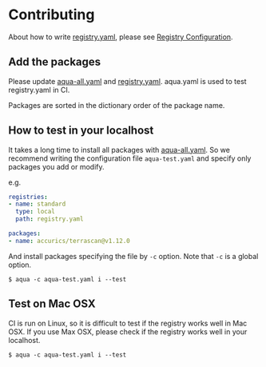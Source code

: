# Contributing

About how to write [registry.yaml](registry.yaml), please see [Registry Configuration](https://github.com/aquaproj/aqua/blob/main/docs/registry_config.md).

## Add the packages

Please update [aqua-all.yaml](aqua-all.yaml) and [registry.yaml](registry.yaml).
aqua.yaml is used to test registry.yaml in CI.

Packages are sorted in the dictionary order of the package name.

## How to test in your localhost

It takes a long time to install all packages with [aqua-all.yaml](aqua-all.yaml).
So we recommend writing the configuration file `aqua-test.yaml` and specify only packages you add or modify.

e.g.

```yaml
registries:
- name: standard
  type: local
  path: registry.yaml

packages:
- name: accurics/terrascan@v1.12.0
```

And install packages specifying the file by `-c` option. Note that `-c` is a global option.

```console
$ aqua -c aqua-test.yaml i --test
```

## Test on Mac OSX

CI is run on Linux, so it is difficult to test if the registry works well in Mac OSX.
If you use Max OSX, please check if the registry works well in your localhost.

```console
$ aqua -c aqua-test.yaml i --test
```

